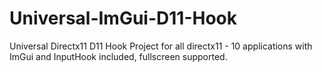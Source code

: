 # Universal-ImGui-D11-Hook
Universal Directx11 D11 Hook Project for all directx11 - 10 applications with ImGui and InputHook included, fullscreen supported.
